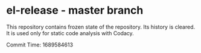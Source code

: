 # el-release - master branch

This repository contains frozen state of the repository.
Its history is cleared. It is used only for static code
analysis with Codacy.

Commit Time: 1689584613